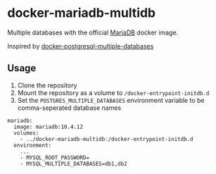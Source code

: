 # docker-mariadb-multidb
Multiple databases with the official [MariaDB](https://hub.docker.com/_/mariadb) docker image.

Inspired by [docker-postgresql-multiple-databases](https://github.com/mrts/docker-postgresql-multiple-databases)

## Usage
1. Clone the repository
2. Mount the repository as a volume to `/docker-entrypoint-initdb.d`
3. Set the `POSTGRES_MULTIPLE_DATABASES` environment variable to be comma-seperated database names

```
mariadb:
  image: mariadb:10.4.12
  volumes:
    - ../docker-mariadb-multidb:/docker-entrypoint-initdb.d
  environment:
    ...
    - MYSQL_ROOT_PASSWORD=
    - MYSQL_MULTIPLE_DATABASES=db1,db2
```
